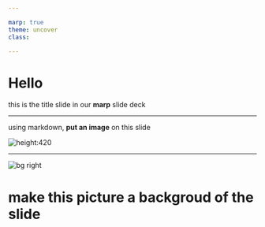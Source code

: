 ```yaml
---

marp: true
theme: uncover 
class: 

---
```


# Hello

this is the title slide in our **marp** slide deck

---

using markdown, **put an image** on this slide

 ![height:420 ](https://upload.wikimedia.org/wikipedia/en/a/a0/Grogu_%28Star_Wars%29.jpg)

---

![bg right](https://cdn.pixabay.com/photo/2024/01/07/10/56/belem-tower-8492812_1280.jpg)
# make this picture a backgroud of the slide 